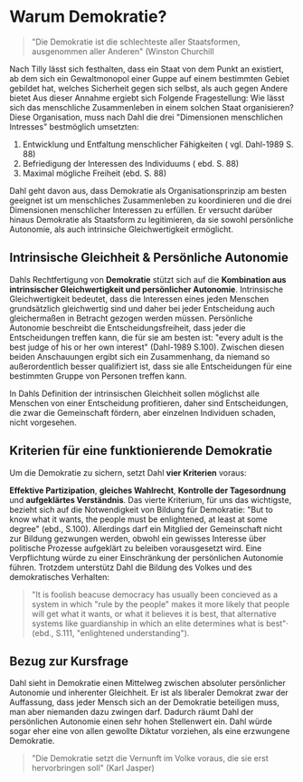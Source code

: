 # Warum Demokratie?

> "Die Demokratie ist die schlechteste aller Staatsformen, ausgenommen aller Anderen"
> (Winston Churchill

Nach Tilly lässt sich festhalten, dass ein Staat von dem Punkt an existiert, ab dem sich ein Gewaltmonopol einer Guppe auf einem bestimmten Gebiet gebildet hat, welches Sicherheit gegen sich selbst, als auch gegen Andere bietet
Aus dieser Annahme ergiebt sich Folgende Fragestellung:
Wie lässt sich das menschliche Zusammenleben in einem solchen Staat organisieren?
Diese Organisation, muss nach Dahl die drei "Dimensionen menschlichen Intresses" bestmöglich umsetzten:

  1. Entwicklung und Entfaltung menschlicher Fähigkeiten ( vgl. Dahl-1989 S. 88)
  2. Befriedigung der Interessen des Individuums ( ebd. S. 88)
  3. Maximal mögliche Freiheit (ebd. S. 88)

Dahl geht davon aus, dass Demokratie als Organisationsprinzip am besten geeignet ist um menschliches Zusammenleben zu koordinieren und die drei Dimensionen menschlicher Interessen zu erfüllen.
Er versucht darüber hinaus Demokratie als Staatsform zu legitimieren, da sie sowohl persönliche Autonomie, als auch intrinsiche Gleichwertigkeit ermöglicht.


## Intrinsische Gleichheit & Persönliche Autonomie

Dahls Rechtfertigung von **Demokratie** stützt sich auf die **Kombination aus intrinsischer Gleichwertigkeit und persönlicher Autonomie**.
Intrinsische Gleichwertigkeit bedeutet, dass die Interessen eines jeden Menschen grundsätzlich gleichwertig sind und daher bei jeder Entscheidung auch gleichermaßen in Betracht gezogen werden müssen.
Persönliche Autonomie beschreibt die Entscheidungsfreiheit, dass jeder die Entscheidungen treffen kann, die für sie am besten ist: "every adult is the best judge of his or her own interest" (Dahl-1989 S.100).
Zwischen diesen beiden Anschauungen ergibt sich ein Zusammenhang, da niemand so außerordentlich besser qualifiziert ist, dass sie alle Entscheidungen für eine bestimmten Gruppe von Personen treffen kann.

In Dahls Definition der intrinsischen Gleichheit sollen möglichst alle Menschen von einer Entscheidung profitieren, daher sind Entscheidungen, die zwar die Gemeinschaft fördern, aber einzelnen Individuen schaden, nicht vorgesehen.


## Kriterien für eine funktionierende Demokratie

Um die Demokratie zu sichern, setzt Dahl **vier Kriterien** voraus:

**Effektive Partizipation**, **gleiches Wahlrecht**, **Kontrolle der Tagesordnung** und **aufgeklärtes Verständnis**.
Das vierte Kriterium, für uns das wichtigste, bezieht sich auf die Notwendigkeit von Bildung für Demokratie:
"But to know what it wants, the people must be enlightened, at least at some degree" (ebd., S.100).
Allerdings darf ein Mitglied der Gemeinschaft nicht zur Bildung gezwungen werden, obwohl ein gewisses Interesse über politische Prozesse aufgeklärt zu beleiben vorausgesetzt wird.
Eine Verpflichtung würde zu einer Einschränkung der persönlichen Autonomie führen.
Trotzdem unterstütz Dahl die Bildung des Volkes und des demokratisches Verhalten:

>"It is foolish beacuse democracy has usually been concieved as a system in which "rule by the people" makes it more likely that people will get what it wants, or what it believes it is best, that alternative systems like guardianship in which an elite determines what is best"·
> (ebd., S.111, "enlightened understanding").


## Bezug zur Kursfrage

Dahl sieht in Demokratie einen Mittelweg zwischen absoluter persönlicher Autonomie und inherenter Gleichheit.
Er ist als liberaler Demokrat zwar der Auffassung, dass jeder Mensch sich an der Demokratie beteiligen muss, man aber niemanden dazu zwingen darf.
Dadurch räumt Dahl der persönlichen Autonomie einen sehr hohen Stellenwert ein.
Dahl würde sogar eher eine von allen gewollte Diktatur vorziehen, als eine erzwungene Demokratie.

>"Die Demokratie setzt die Vernunft im Volke voraus, die sie erst hervorbringen soll"
> (Karl Jasper)
